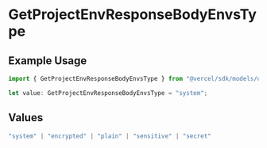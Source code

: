 # GetProjectEnvResponseBodyEnvsType

## Example Usage

```typescript
import { GetProjectEnvResponseBodyEnvsType } from "@vercel/sdk/models/operations/getprojectenv.js";

let value: GetProjectEnvResponseBodyEnvsType = "system";
```

## Values

```typescript
"system" | "encrypted" | "plain" | "sensitive" | "secret"
```